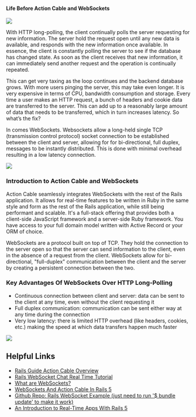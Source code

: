 #### Life Before Action Cable and WebSockets ####
<img src="https://softcover.s3.amazonaws.com/636/learn_enough_action_cable/images/figures/walkie_talkie.png"></a>
<p> With HTTP long-polling, the client continually polls the server requesting for new information. The server hold the request open until any new data is available, and responds with the new information once available. In essence, the client is constantly polling the server to see if the database has changed state. As soon as the client receives that new information, it can immediately send another request and the operation is continually repeated.</p>
<p>This can get very taxing as the loop continues and the backend database grows. With more users pinging the server, this may take even longer. It is very expensive in terms of CPU, bandwidth consumption and storage. Every time a user makes an HTTP request, a bunch of headers and cookie data are transferred to the server. This can add up to a reasonably large amount of data that needs to be transferred, which in turn increases latency. So what’s the fix?

In comes WebSockets. Websockets allow a long-held single TCP (transmission control protocol) socket connection to be established between the client and server, allowing for for bi-directional, full duplex, messages to be instantly distributed. This is done with minimal overhead resulting in a low latency connection. </p>
 
<img src="https://cdn-images-1.medium.com/max/2000/1*v2XywM5pSK_f5VZyWDMPoQ.gif"></a>
### Introduction to Action Cable and WebSockets  ###
<p> Action Cable seamlessly integrates WebSockets with the rest of the Rails application. It allows for real-time features to be written in Ruby in the same style and form as the rest of the Rails application, while still being performant and scalable. It's a full-stack offering that provides both a client-side JavaScript framework and a server-side Ruby framework. You have access to your full domain model written with Active Record or your ORM of choice.</p>

<p>WebSockets are a protocol built on top of TCP. They hold the connection to the server open so that the server can send information to the client, even in the absence of a request from the client. WebSockets allow for bi-directional, "full-duplex" communication between the client and the server by creating a persistent connection between the two.</p>

### Key Advantages Of WebSockets Over HTTP Long-Polling ###

* Continuous connection between client and server: data can be sent to the client at any time, even without the client requesting it
* Full duplex communication: communication can be sent either way at any time during the connection
* Very low latency: there is limited HTTP overhead (like headers, cookies, etc.) making the speed at which data transfers happen much faster

<img src="https://bamboolab.eu/uploads/picture/chat.gif">

## Helpful Links ##
* <a href="https://guides.rubyonrails.org/action_cable_overview.html#connection-setup"> Rails Guide Action Cable Overview</a>
* <a href="https://www.youtube.com/watch?v=kJbuZecN1c8"> Rails WebSocket Chat Real Time Tutorial </a>
* <a href="https://medium.com/front-end-hacking/what-are-websockets-7bf0e2e1af2"> What are WebSockets? </a>
* <a href="https://www.imaginarycloud.com/blog/websockets-and-action-cable-in-rails-5/"> WebSockets And Action Cable In Rails 5 </a>
* <a href="https://www.imaginarycloud.com/blog/websockets-and-action-cable-in-rails-5/"> Github Repo: Rails WebSocket Example (just need to run '$ bundle update' to make it work) </a>
* <a href="https://www.learnenough.com/action-cable-tutorial"> An Introduction to Real-Time Apps With Rails 5 </a>


